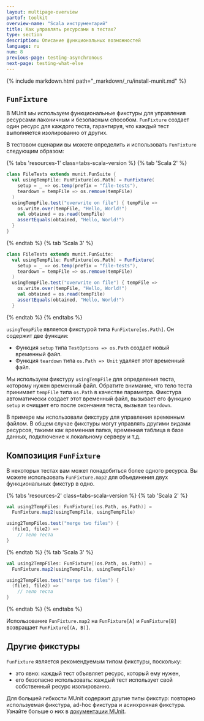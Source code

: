 ```yaml
---
layout: multipage-overview
partof: toolkit
overview-name: "Scala инструментарий"
title: Как управлять ресурсами в тестах?
type: section
description: Описание функциональных возможностей
language: ru
num: 8
previous-page: testing-asynchronous
next-page: testing-what-else
---
```


{% include markdown.html path="_markdown/_ru/install-munit.md" %}

## `FunFixture`

В MUnit мы используем функциональные фикстуры для управления ресурсами лаконичным и безопасным способом.
`FunFixture` создает один ресурс для каждого теста, гарантируя, что каждый тест выполняется изолированно от других.

В тестовом сценарии вы можете определить и использовать `FunFixture` следующим образом:

{% tabs 'resources-1' class=tabs-scala-version %}
{% tab 'Scala 2' %}

```scala mdoc
class FileTests extends munit.FunSuite {
  val usingTempFile: FunFixture[os.Path] = FunFixture(
    setup = _ => os.temp(prefix = "file-tests"),
    teardown = tempFile => os.remove(tempFile)
  )
  usingTempFile.test("overwrite on file") { tempFile =>
    os.write.over(tempFile, "Hello, World!")
    val obtained = os.read(tempFile)
    assertEquals(obtained, "Hello, World!")
  }
}
```

{% endtab %}
{% tab 'Scala 3' %}

```scala
class FileTests extends munit.FunSuite:
  val usingTempFile: FunFixture[os.Path] = FunFixture(
    setup = _ => os.temp(prefix = "file-tests"),
    teardown = tempFile => os.remove(tempFile)
  )
  usingTempFile.test("overwrite on file") { tempFile =>
    os.write.over(tempFile, "Hello, World!")
    val obtained = os.read(tempFile)
    assertEquals(obtained, "Hello, World!")
  }
```

{% endtab %}
{% endtabs %}

`usingTempFile` является фикстурой типа `FunFixture[os.Path]`.
Он содержит две функции:

- Функция `setup` типа `TestOptions => os.Path` создает новый временный файл.
- Функция `teardown` типа `os.Path => Unit` удаляет этот временный файл.

Мы используем фикстуру `usingTempFile` для определения теста, которому нужен временный файл.
Обратите внимание, что тело теста принимает `tempFile` типа `os.Path` в качестве параметра.
Фикстура автоматически создает этот временный файл, вызывает его функцию `setup`
и очищает его после окончания теста, вызывая `teardown`.

В примере мы использовали фикстуру для управления временным файлом.
В общем случае фикстуры могут управлять другими видами ресурсов,
такими как временная папка, временная таблица в базе данных, подключение к локальному серверу и т.д.

## Композиция `FunFixture`

В некоторых тестах вам может понадобиться более одного ресурса.
Вы можете использовать `FunFixture.map2` для объединения двух функциональных фикстур в одно.

{% tabs 'resources-2' class=tabs-scala-version %}
{% tab 'Scala 2' %}

```scala
val using2TempFiles: FunFixture[(os.Path, os.Path)] =
  FunFixture.map2(usingTempFile, usingTempFile)

using2TempFiles.test("merge two files") {
  (file1, file2) =>
    // тело теста
}
```

{% endtab %}
{% tab 'Scala 3' %}

```scala
val using2TempFiles: FunFixture[(os.Path, os.Path)] =
  FunFixture.map2(usingTempFile, usingTempFile)

using2TempFiles.test("merge two files") {
  (file1, file2) =>
    // тело теста
}
```

{% endtab %}
{% endtabs %}

Использование `FunFixture.map2` на `FunFixture[A]` и `FunFixture[B]` возвращает `FunFixture[(A, B)]`.

## Другие фикстуры

`FunFixture` является рекомендуемым типом фикстуры, поскольку:

- это явно: каждый тест объявляет ресурс, который ему нужен,
- его безопасно использовать: каждый тест использует свой собственный ресурс изолированно.

Для большей гибкости MUnit содержит другие типы фикстур:
повторно используемая фикстура, ad-hoc фикстура и асинхронная фикстура.
Узнайте больше о них в [документации MUnit](https://scalameta.org/munit/docs/fixtures.html).
